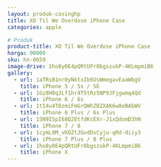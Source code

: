 ```yaml
---
layout: produk-casinghp
title: XO Til We Overdose iPhone Case
categories: apple

# Produk
product-title: XO Til We Overdose iPhone Case
harga: 90000
sku: hn-0659
image-drive: 1ho8y0E4pQRtUFr8bgszukP-4KLmpmiB6
gallery:
  - url: 1aTRsB1nr0yNktxIb6UsWmegavEaaWbgV
    title: iPhone 5 / 5s / SE
  - url: 1Gz8H0qJLf1hr4T5tRz5NP9JFjgwmq4Qd
    title: iPhone 6 / 6s
  - url: 1tI4u4T0zmiFmGrQWhZBZXAK6w8eBAbWV
    title: iPhone 6 Plus / 6s Plus
  - url: 1SN9ISpI68Q2EtfdKcEXr-J1xQdomD3hN
    title: iPhone 7 / 8
  - url: 1cymL9M_vKOZtJGvdDsCyju-qRd-diiy3
    title: iPhone 7 Plus / 8 Plus
  - url: 1ho8y0E4pQRtUFr8bgszukP-4KLmpmiB6
    title: iPhone X
---
```

